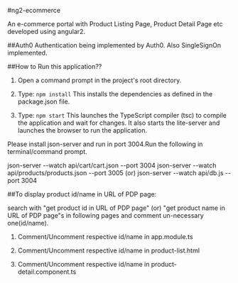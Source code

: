 #ng2-ecommerce

An e-commerce portal with Product Listing Page, Product Detail Page etc developed using angular2.

##Auth0
Authentication being implemented by Auth0. Also SingleSignOn implemented.

##How to Run this application??

1) Open a command prompt in the project's root directory.

2) Type: `npm install`
    This installs the dependencies as defined in the package.json file.
    
3) Type: `npm start`
    This launches the TypeScript compiler (tsc) to compile the application and wait for changes. 
    It also starts the lite-server and launches the browser to run the application.

Please install json-server and run in port 3004.Run the following in terminal/command prompt.

json-server --watch api/cart/cart.json --port 3004
json-server --watch api/products/products.json --port 3005
(or)
json-server --watch api/db.js --port 3004

##To display product id/name in URL of PDP page:

search with "get product id in URL of PDP page" (or) "get product name in URL of PDP page"s in following pages and comment un-necessary one(id/name).

1. Comment/Uncomment respective id/name in app.module.ts

2. Comment/Uncomment respective id/name in product-list.html

3. Comment/Uncomment respective id/name in product-detail.component.ts
